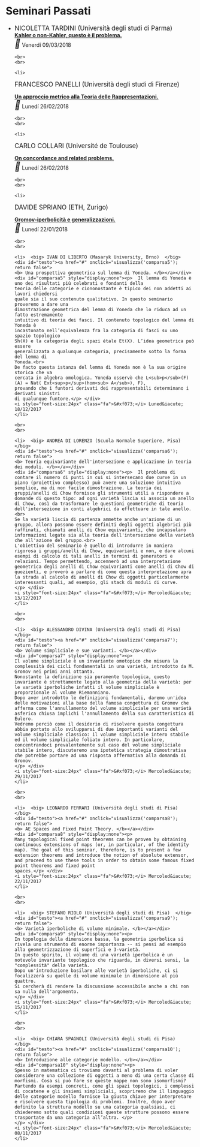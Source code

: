 <script type="text/javascript" language="javascript">
function visualizza(id){
  if (document.getElementById){
    if(document.getElementById(id).style.display == 'none'){
      document.getElementById(id).style.display = 'block';
    }else{
      document.getElementById(id).style.display = 'none';
    }
  }
}
</script>

<h1>Seminari Passati</h1>


<ul>
	<li>  <big> NICOLETTA TARDINI (Università degli studi di Parma)  </big> 
	<div id="testo"><a href="#" onclick="visualizza('comparsa'); return false">
	<b> Kahler o non-Kahler, questo è il problema. </b></a></div>
	<div id="comparsa" style="display:none"><p> Le variet`a Kahleriane, introdotte negli anni ’30, rappresentano una classe
	speciale di varietà differenziabili poiché possiedono una struttura complessa,
	una struttura metrica e una struttura simplettica che sono compatibili tra
	loro. Esempi di tali varietà sono le varietà algebriche proiettive. La presenza
	di quelle tre strutture geometriche su una varietà Kahleriana comporta una
	serie di risultati molto forti, da cui seguono ostruzioni anche a livello topologico. Risulta quindi naturale indebolire le tre strutture in gioco e/o le loro
	relazioni: nasce quindi cos&iacute; la geometria non-Kahleriana. I primi esempi di
	varietà non Kahleriane risalgono agli anni ’50 ma è negli ultimi 30 anni che
	questa geometria ha fatto maggiori passi in avanti. Nel corso del seminario introdurr&ograve; le varietà (non-) Kahleriane, di cui vedremo vari esempi, e analizzeremo una serie di ostruzioni (di carattere coomologico) per capire se una varietà è Kahler o non-Kahler.
	</p> </div>
	<i style="font-size:24px" class="fa">&#xf073;</i> Venerd&iacute; 09/03/2018
	</li>
	
	<br>
	<br>
	
	<li>  
<big> FRANCESCO PANELLI (Università degli studi di Firenze)  </big> 
	<div id="testo"><a href="#" onclick="visualizza('comparsa2'); return false">
	<b> Un approccio metrico alla Teoria delle Rappresentazioni. </b></a></div>
	<div id="comparsa2" style="display:none"><p> Data una rappresentazione ortogonale di un gruppo di Lie compatto G su uno spazio vettoriale euclideo V di dimensione finita, lo spazio delle orbite V/G ha una naturale struttura di spazio metrico che codifica la geometria di V trasversa alle orbite. <br>
	In questo seminario siamo interessati a capire quali proprietà della rappresentazione dipendono soltanto dalla struttura metrica dello spazio delle orbite.
 	</p> </div>
	<i style="font-size:24px" class="fa">&#xf073;</i> Luned&iacute; 26/02/2018
	</li>
	
	<br>
	<br>
	
	<li>  
<big> CARLO COLLARI (Université de Toulouse)  </big> 
	<div id="testo"><a href="#" onclick="visualizza('comparsa3'); return false">
	<b> On concordance and related problems. </b></a></div>
	<div id="comparsa3" style="display:none"><p> A knot is a connected compact smooth sub-manifold of S<sup>3</sup> (more in general in a three manifold, but we will be interested only in S<sup>3</sup>). Two knots are <i>concordant</i> if they bound a properly embedded cylinder in S<sup>3</sup>x [0,1]. It turns out that the knots up to concordance form an Abelian group with respect to the connected sum. The study of the concordance group of knots is a central topic in knot theory, and low dimensional topology in general. There are quite some problems related to the study of this group; for instance, computating the slice genus of a knot or understanding if a given knot is concordant to a specific type of knot (e.g. alternating, quasi alternating etc.). Originally, these problems have been tackled with classical invariants (e.g. signatures), or reduced to a more algebraic framework (e.g. the study of the algebraic concordance group). These methods are still in use and provide useful information on the concordance group, however with the introduction of link homologies new invariants came up.
	In this seminar, after a general introduction to the concordance group, and to the above mentioned problems, we will talk about a large family of concordance invariants defined from link homologies. In particular, I wish to highlight some features of these invariants, their properties and some of their "faults". Time permitting, I will also spend few words on the generalisation of these invariants to links (which is a part of joint work with Alberto Cavallo).
	</p> </div>
	<i style="font-size:24px" class="fa">&#xf073;</i> Luned&iacute; 26/02/2018
	</li>
	
	<br>
	<br>
	
	<li>  
	
<big> DAVIDE SPRIANO (ETH, Zurigo)  </big> 
	<div id="testo"><a href="#" onclick="visualizza('comparsa4'); return false">
	<b> Gromov-iperbolicità e generalizzazioni. </b></a></div>
	<div id="comparsa4" style="display:none"><p> La teoria geometrica dei gruppi si occupa, come il nome suggerisce, dello studio dei gruppi tramite un approccio di tipo geometrico. Piu` precisamente, ad ogni gruppo si associa uno spazio metrico, tipicamente il rivestimento universale del complesso di presentazione, e si cerca di rispondere a domande di tipo algebrico tramite considerazioni di tipo geometrico. Una caratteristica dello spazio associato che presenta conseguenze molto profonde e` la cosidetta Gromov-iperbolicità. Nella prima parte di questo seminario forniremo un'introduzione generale sulle tecniche fondamentali della teoria geometrica dei gruppi e sugli spazi Gromov-iperbolici. Nella seconda parte, ci occuperemo di generalizzare il concetto di Gromov-iperbolicità a quello di iperbolicità relativa (anch'esso introdotto da Gromov) e, tempo permettendo, iperbolicita` gerarchica (introdotto da Behrstock, Hagen e Sisto).
	</p> </div>
	<i style="font-size:24px" class="fa">&#xf073;</i> Luned&iacute; 22/01/2018
	</li>
	
	<br>
	<br>
	
	<li>  <big> IVAN DI LIBERTO (Masaryk University, Brno)  </big> 
	<div id="testo"><a href="#" onclick="visualizza('comparsa5'); return false">
	<b> Una prospettiva geometrica sul lemma di Yoneda. </b></a></div>
	<div id="comparsa5" style="display:none"><p>  Il lemma di Yoneda è uno dei risultati più celebrati e fondanti della
	teoria delle categorie e ciononostante è tipico dei non addetti ai lavori chiedersi
	quale sia il suo contenuto qualitativo. In questo seminario proveremo a dare una
	dimostrazione geometrica del lemma di Yoneda che lo riduca ad un fatto estremamente
	intuitivo di teoria dei fasci. Il contenuto topologico del lemma di Yoneda è
	incastonato nell’equivalenza fra la categoria di fasci su uno spazio topologico
	Sh(X) e la categoria degli spazi étale Et(X). L’idea geometrica può essere
	generalizzata a qualunque categoria, precisamente sotto la forma del lemma di
	Yoneda.<br>
	De facto questa istanza del lemma di Yoneda non è la sua origine storica che va
	cercata in algebra omologica. Yoneda osservò che L<sub>p</sub>(F)(A) = Nat( Ext<sup>p</sup>(hom<sub> A</sub>), F),
	provando che i funtori derivati dei rappresentabili determinano i derivati sinistri
	di qualunque funtore.</p> </div>
	<i style="font-size:24px" class="fa">&#xf073;</i> Luned&iacute; 18/12/2017
	</li>
	
	<br>
	<br>
	
	<li>  <big> ANDREA DI LORENZO (Scuola Normale Superiore, Pisa)  </big> 
	<div id="testo"><a href="#" onclick="visualizza('comparsa6'); return false">
	<b> Teoria equivariante dell'intersezione e applicazione in teoria dei moduli. </b></a></div>
	<div id="comparsa6" style="display:none"><p>  Il problema di contare il numero di punti in cui si intersecano due curve in un piano (proiettivo complesso) può avere una soluzione intuitiva semplice, ma di non facile dimostrazione. La teoria dei gruppi/anelli di Chow fornisce gli strumenti utili a rispondere a domande di questo tipo: ad ogni varietà liscia si associa un anello di Chow, così da trasformare le questioni geometriche di teoria dell'intersezione in conti algebrici da effettuare in tale anello. <br>
	Se la varietà liscia di partenza ammette anche un'azione di un gruppo, allora possono essere definiti degli oggetti algebrici più raffinati, chiamati anelli di Chow equivarianti, che incapsulano informazioni legate sia alla teoria dell'intersezione della varietà che all'azione del gruppo.<br>
	L'obiettivo del seminario è quello di introdurre in maniera rigorosa i gruppi/anelli di Chow, equivarianti e non, e dare alcuni esempi di calcolo di tali anelli in termini di generatori e relazioni. Tempo permettendo, accennerò ad una interpretazione geometrica degli anelli di Chow equivarianti come anelli di Chow di quozienti, e proverò a parlare di come questa interpretazione apra la strada al calcolo di anelli di Chow di oggetti particolarmente interessanti quali, ad esempio, gli stack di moduli di curve.
 	</p> </div>
	<i style="font-size:24px" class="fa">&#xf073;</i> Mercoled&iacute; 13/12/2017
	</li>

	<br>
	<br>
	
	<li>  <big> ALESSANDRO DIVINA (Università degli studi di Pisa)  </big> 
	<div id="testo"><a href="#" onclick="visualizza('comparsa7'); return false">
	<b> Volume simpliciale e sue varianti. </b></a></div>
	<div id="comparsa7" style="display:none"><p> 
	Il volume simpliciale è un invariante omotopico che misura la complessità dei cicli fondamentali in una varietà, introdotto da M. Gromov nei primi anni ottanta.
 	Nonostante la definizione sia puramente topologica, questo invariante è strettamente legato alla geometria della varietà: per le varietà iperboliche infatti il volume simpliciale è proporzionale al volume Riemanniano.
 	Dopo aver introdotto le definizioni fondamentali, daremo un'idea delle motivazioni alla base della famosa congettura di Gromov che afferma come l'annullamento del volume simpliciale per una varietà asferica chiusa implichi l'annullamento della sua caratteristica di Eulero.
	Vedremo perciò come il desiderio di risolvere questa congettura abbia portato allo svilupparsi di due importanti varianti del volume simpliciale classico: il volume simpliciale intero stabile ed il volume simpliciale foliato intero. In particolare, concentrandoci prevalentemente sul caso del volume simpliciale stabile intero, discuteremo una ipotetica strategia dimostrativa che potrebbe portare ad una risposta affermativa alla domanda di Gromov.
 	</p> </div>
	<i style="font-size:24px" class="fa">&#xf073;</i> Mercoled&iacute; 29/11/2017
	</li>
	
	<br>
	<br>
	
	<li>  <big> LEONARDO FERRARI (Università degli studi di Pisa)  </big> 
	<div id="testo"><a href="#" onclick="visualizza('comparsa8'); return false">
	<b> AE Spaces and Fixed Point Theory. </b></a></div>
	<div id="comparsa8" style="display:none"><p> 
	Many topological fixed point theorems can be proven by obtaining continuous extensions of maps (or, in particular, of the identity map). The goal of this seminar, therefore, is to present a few extension theorems and introduce the notion of absolute extensor, and proceed to use these tools in order to obtain some famous fixed point theorems and fixed point
	spaces.</p> </div>
	<i style="font-size:24px" class="fa">&#xf073;</i> Mercoled&iacute; 22/11/2017
	</li>
	
	<br>
	<br>
	
	<li>  <big> STEFANO RIOLO (Università degli studi di Pisa)  </big> 
	<div id="testo"><a href="#" onclick="visualizza('comparsa9'); return false">
	<b> Varietà iperboliche di volume minimale. </b></a></div>
	<div id="comparsa9" style="display:none"><p> 
	In topologia della dimensione bassa, la geometria iperbolica si rivela uno strumento di enorme importanza -- si pensi ad esempio alla geometrizzazione di superfici e 3-varietà.
	In questo spirito, il volume di una varietà iperbolica è un notevole invariante topologico che riguarda, in diversi sensi, la "complessità" della varietà.
	Dopo un'introduzione basilare alle varietà iperboliche, ci si focalizzerà su quelle di volume minimale in dimensione al più quattro.
	Si cercherà di rendere la discussione accessibile anche a chi non sa nulla dell'argomento.
    </p> </div>
	<i style="font-size:24px" class="fa">&#xf073;</i> Mercoled&iacute; 15/11/2017
	</li>
	
	<br>
	<br>
	
	<li>  <big> CHIARA SPAGNOLI (Università degli studi di Pisa)  </big> 
	<div id="testo"><a href="#" onclick="visualizza('comparsa10'); return false">
	<b> Introduzione alle categorie modello. </b></a></div>
	<div id="comparsa10" style="display:none"><p> 
	Spesso in matematica ci troviamo davanti al problema di voler considerare una collezione di oggetti a meno di una certa classe di morfismi. Cosa si può fare se queste mappe non sono isomorfismi? Partendo da esempi concreti, come gli spazi topologici, i complessi di cocatene e gli insiemi simpliciali, scopriremo che il linguaggio delle categorie modello fornisce la giusta chiave per interpretare e risolvere questa tipologia di problemi. Inoltre, dopo aver definito la struttura modello su una categoria qualsiasi, ci chiederemo sotto quali condizioni queste strutture possono essere trasportate da una categoria all’altra. </p>
    </p> </div>
	<i style="font-size:24px" class="fa">&#xf073;</i> Mercoled&iacute; 08/11/2017
	</li>
	
</ul>
